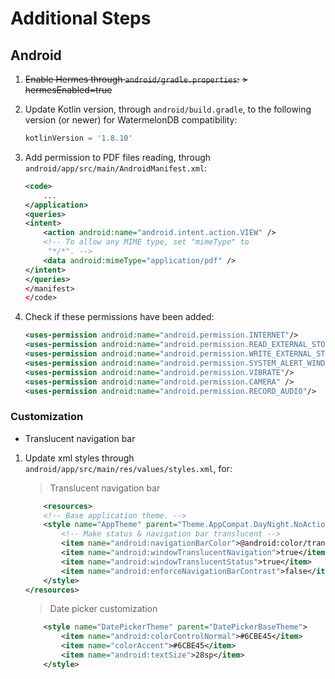 #  Additional Steps

## Android
1. ~~Enable Hermes through `android/gradle.properties`:~~
~~> hermesEnabled=true~~

2. Update Kotlin version, through `android/build.gradle`, to the following version (or newer) for WatermelonDB compatibility:

    ```gradle
    kotlinVersion = '1.8.10'
    ```

3. Add permission to PDF files reading, through `android/app/src/main/AndroidManifest.xml`:
    ```xml
    <code>
        ...
    </application>
    <queries>
    <intent>
        <action android:name="android.intent.action.VIEW" />
        <!-- To allow any MIME type, set "mimeType" to
         "*/*". -->
        <data android:mimeType="application/pdf" />
    </intent>
    </queries>
    </manifest>
    </code>
    ```

4. Check if these permissions have been added:

    ```xml
    <uses-permission android:name="android.permission.INTERNET"/>
    <uses-permission android:name="android.permission.READ_EXTERNAL_STORAGE"/>
    <uses-permission android:name="android.permission.WRITE_EXTERNAL_STORAGE"/>
    <uses-permission android:name="android.permission.SYSTEM_ALERT_WINDOW"/>
    <uses-permission android:name="android.permission.VIBRATE"/>
    <uses-permission android:name="android.permission.CAMERA" />
    <uses-permission android:name="android.permission.RECORD_AUDIO"/>
    ```


### Customization

* Translucent navigation bar

1. Update xml styles through `android/app/src/main/res/values/styles.xml`, for:

    > Translucent navigation bar
    ```xml
        <resources>
        <!-- Base application theme. -->
        <style name="AppTheme" parent="Theme.AppCompat.DayNight.NoActionBar">
            <!-- Make status & navigation bar translucent -->
            <item name="android:navigationBarColor">@android:color/transparent</item>
            <item name="android:windowTranslucentNavigation">true</item>
            <item name="android:windowTranslucentStatus">true</item>
            <item name="android:enforceNavigationBarContrast">false</item>
        </style>
    </resources>
    ```

    > Date picker customization
    ```xml
        <style name="DatePickerTheme" parent="DatePickerBaseTheme">
            <item name="android:colorControlNormal">#6CBE45</item>
            <item name="colorAccent">#6CBE45</item>
            <item name="android:textSize">28sp</item>
        </style>
    ```